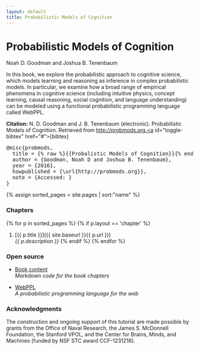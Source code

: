 ```yaml
---
layout: default
title: Probabilistic Models of Cognition
---
```


<div class="main">
  <h1>Probabilistic Models of Cognition</h1>
  <span class="authors">Noah D. Goodman and Joshua B. Tenenbaum</span>
</div>

In this book, we explore the probabilistic approach to cognitive science, which models learning and reasoning as inference in complex probabilistic models.
In particular, we examine how a broad range of empirical phenomena in cognitive science (including intuitive physics, concept learning, causal reasoning, social cognition, and language understanding) can be modeled using a functional probabilistic programming language called WebPPL.

**Citation:**
N. D. Goodman and J. B. Tenenbaum (electronic). Probabilistic Models of Cognition. Retrieved <Date> from http://probmods.org.<a id="toggle-bibtex" href="#">[bibtex]</a>

<pre id="bibtex">
@misc{probmods,
  title = {% raw %}{{Probalistic Models of Cognition}}{% endraw %},
  author = {Goodman, Noah D and Joshua B. Tenenbaum},
  year = {2016},
  howpublished = {\url{http://probmods.org}},
  note = {Accessed: <span class="date"></span>}
}
</pre>

{% assign sorted_pages = site.pages | sort:"name" %}

### Chapters

{% for p in sorted_pages %}
    {% if p.layout == 'chapter' %}
1. [{{ p.title }}]({{ site.baseurl }}{{ p.url }})<br>
    <em>{{ p.description }}</em>
    {% endif %}
{% endfor %}

### Open source

- [Book content](https://github.com/probmods/probmods)<br>
  *Markdown code for the book chapters*

- [WebPPL](http://webppl.org)<br>
  *A probabilistic programming language for the web*

### Acknowledgments

The construction and ongoing support of this tutorial are made possible by grants from the Office of Naval Research, the James S. McDonnell Foundation, the Stanford VPOL, and the Center for Brains, Minds, and Machines (funded by NSF STC award CCF-1231216).
